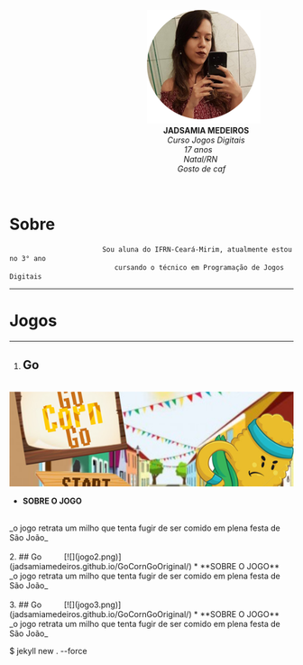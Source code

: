 
&emsp; &emsp; &emsp; &emsp; &emsp; &emsp; &emsp; &emsp; &emsp; &emsp; &emsp; &emsp; &emsp; &ensp;  ![](minha.png) 
<br>
&emsp; &emsp; &emsp; &emsp; &emsp; &emsp; &emsp; &emsp; &emsp; &emsp; &emsp; &emsp; &emsp; &emsp; &ensp; &ensp; **JADSAMIA MEDEIROS**
<br>
&emsp; &emsp; &emsp; &emsp; &emsp; &emsp; &emsp; &emsp; &emsp; &emsp; &emsp; &emsp; &emsp; &ensp; &emsp; &emsp;  _Curso Jogos Digitais
<br>
&emsp; &emsp; &emsp; &emsp; &emsp; &emsp; &emsp; &emsp; &emsp; &emsp; &emsp; &emsp; &emsp; &emsp; &emsp; &ensp; &emsp; &nbsp; &nbsp;17 anos
<br>
&emsp; &emsp; &emsp; &emsp; &emsp; &emsp; &emsp; &emsp; &emsp; &emsp; &emsp; &emsp; &emsp; &emsp; &ensp; &ensp;  &emsp; &emsp;  Natal/RN
<br>
&emsp; &emsp; &emsp; &emsp; &emsp; &emsp; &emsp; &emsp; &emsp; &emsp; &emsp; &emsp; &emsp; &emsp; &emsp; &emsp; &ensp; Gosto de caf_
<br>
<br>
<br>
# Sobre
                           Sou aluna do IFRN-Ceará-Mirim, atualmente estou no 3° ano
                              cursando o técnico em Programação de Jogos Digitais


* * *
#  Jogos
* * *
1. ## Go
 &emsp; &emsp; [![](jogo1.png)](jadsamiamedeiros.github.io/GoCornGoOriginal/)  
* **SOBRE O JOGO**
<br>
_o jogo retrata um milho que tenta fugir de ser comido em plena festa de São João_
<br>
<br>
2. ## Go
 &emsp; &emsp; [![](jogo2.png)](jadsamiamedeiros.github.io/GoCornGoOriginal/)  
* **SOBRE O JOGO**
<br>
_o jogo retrata um milho que tenta fugir de ser comido em plena festa de São João_
<br>
<br>
3. ## Go
 &emsp; &emsp; [![](jogo3.png)](jadsamiamedeiros.github.io/GoCornGoOriginal/)  
* **SOBRE O JOGO**
<br>
_o jogo retrata um milho que tenta fugir de ser comido em plena festa de São João_
  

    
 $ jekyll new . --force 
 
  

